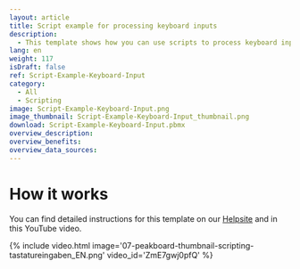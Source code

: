 ```yaml
---
layout: article
title: Script example for processing keyboard inputs
description: 
  - This template shows how you can use scripts to process keyboard input.
lang: en
weight: 117
isDraft: false
ref: Script-Example-Keyboard-Input
category:
  - All
  - Scripting
image: Script-Example-Keyboard-Input.png
image_thumbnail: Script-Example-Keyboard-Input_thumbnail.png
download: Script-Example-Keyboard-Input.pbmx
overview_description:
overview_benefits:
overview_data_sources:
---
```



# How it works
You can find detailed instructions for this template on our [Helpsite](https://help.peakboard.com/scripting/Script%20Templates/en-keyboard-input.html) and in this YouTube video.

{% include video.html image='07-peakboard-thumbnail-scripting-tastatureingaben_EN.png' video_id='ZmE7gwj0pfQ' %}
